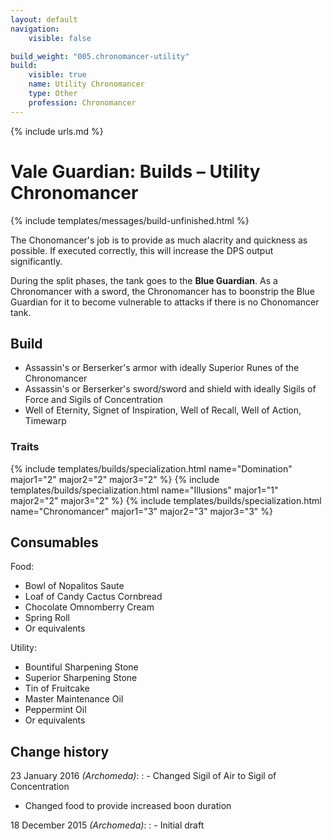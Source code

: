 ```yaml
---
layout: default
navigation:
    visible: false

build_weight: "005.chronomancer-utility"
build:
    visible: true
    name: Utility Chronomancer
    type: Other
    profession: Chronomancer
---
```

{% include urls.md %}

# Vale Guardian: Builds &ndash; Utility Chronomancer
{% include templates/messages/build-unfinished.html %}

The Chonomancer's job is to provide as much alacrity and quickness as possible.
If executed correctly, this will increase the DPS output significantly.

During the split phases, the tank goes to the **Blue Guardian**.
As a Chronomancer with a sword, the Chronomancer has to boonstrip the Blue Guardian for it to become vulnerable to attacks if there is no Chonomancer tank.

## Build
- Assassin's or Berserker's armor with ideally Superior Runes of the Chronomancer
- Assassin's or Berserker's sword/sword and shield with ideally Sigils of Force and Sigils of Concentration
- Well of Eternity, Signet of Inspiration, Well of Recall, Well of Action, Timewarp

### Traits
{% include templates/builds/specialization.html name="Domination" major1="2" major2="2" major3="2" %}
{% include templates/builds/specialization.html name="Illusions" major1="1" major2="2" major3="2" %}
{% include templates/builds/specialization.html name="Chronomancer" major1="3" major2="3" major3="3" %}

## Consumables
Food:

- Bowl of Nopalitos Saute
- Loaf of Candy Cactus Cornbread
- Chocolate Omnomberry Cream
- Spring Roll
- Or equivalents

Utility:

- Bountiful Sharpening Stone
- Superior Sharpening Stone
- Tin of Fruitcake
- Master Maintenance Oil
- Peppermint Oil
- Or equivalents

## Change history
23 January 2016 *(Archomeda)*:
: - Changed Sigil of Air to Sigil of Concentration
- Changed food to provide increased boon duration

18 December 2015 *(Archomeda)*:
: - Initial draft
